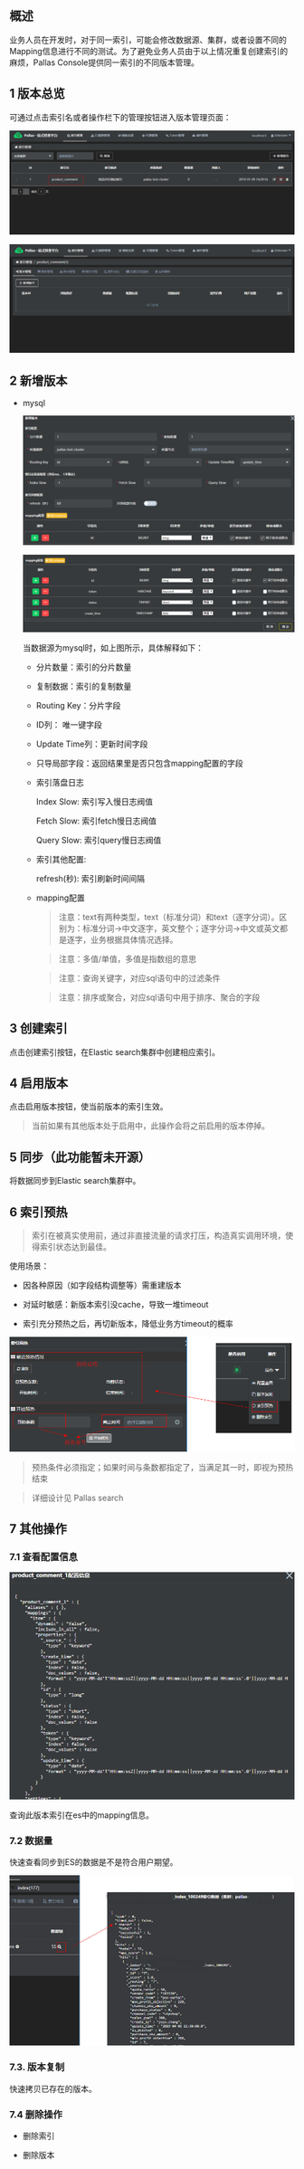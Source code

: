## 概述

业务人员在开发时，对于同一索引，可能会修改数据源、集群，或者设置不同的Mapping信息进行不同的测试。为了避免业务人员由于以上情况重复创建索引的麻烦，Pallas Console提供同一索引的不同版本管理。

## 1 版本总览

可通过点击索引名或者操作栏下的管理按钮进入版本管理页面：

![](image/indexVersionEntrance.png)

![](image/versionOverview.PNG)

## 2 新增版本

  - mysql

    ![](image/addVersionOpen.png)

    ![](image/mapping2.PNG)
    
    当数据源为mysql时，如上图所示，具体解释如下：
      
      - 分片数量：索引的分片数量
    
      - 复制数据：索引的复制数量
  
      - Routing Key：分片字段
  
      - ID列： 唯一键字段
  
      - Update Time列：更新时间字段
  
      - 只导局部字段：返回结果里是否只包含mapping配置的字段
  
      - 索引落盘日志
        
        Index Slow: 索引写入慢日志阀值
        
        Fetch Slow: 索引fetch慢日志阀值
        
        Query Slow: 索引query慢日志阀值
        
      - 索引其他配置:
      
        refresh(秒): 索引刷新时间间隔
      
      - mapping配置
        
        > 注意：text有两种类型，text（标准分词）和text（逐字分词）。区别为：标准分词->中文逐字，英文整个；逐字分词->中文或英文都是逐字，业务根据具体情况选择。

        > 注意：多值/单值，多值是指数组的意思 
        
        > 注意：查询关键字，对应sql语句中的过滤条件
        
        > 注意：排序或聚合，对应sql语句中用于排序、聚合的字段

  
## 3 创建索引

点击创建索引按钮，在Elastic search集群中创建相应索引。

## 4 启用版本

点击启用版本按钮，使当前版本的索引生效。

> 当前如果有其他版本处于启用中，此操作会将之前启用的版本停掉。

## 5 同步（此功能暂未开源）

将数据同步到Elastic search集群中。

## 6 索引预热

> 索引在被真实使用前，通过非直接流量的请求打压，构造真实调用环境，使得索引状态达到最佳。

使用场景：

 - 因各种原因（如字段结构调整等）需重建版本
 
 - 对延时敏感：新版本索引没cache，导致一堆timeout
 
 - 索引充分预热之后，再切新版本，降低业务方timeout的概率

![](image/warmup_open.png)

> 预热条件必须指定；如果时间与条数都指定了，当满足其一时，即视为预热结束
    
> 详细设计见 Pallas search

## 7 其他操作

### 7.1 查看配置信息

![](image/versionMapping.png)

查询此版本索引在es中的mapping信息。

### 7.2 数据量

快速查看同步到ES的数据是不是符合用户期望。

![](image/quicklook_open.jpg)

### 7.3. 版本复制

快速拷贝已存在的版本。

### 7.4 删除操作

  - 删除索引

  - 删除版本